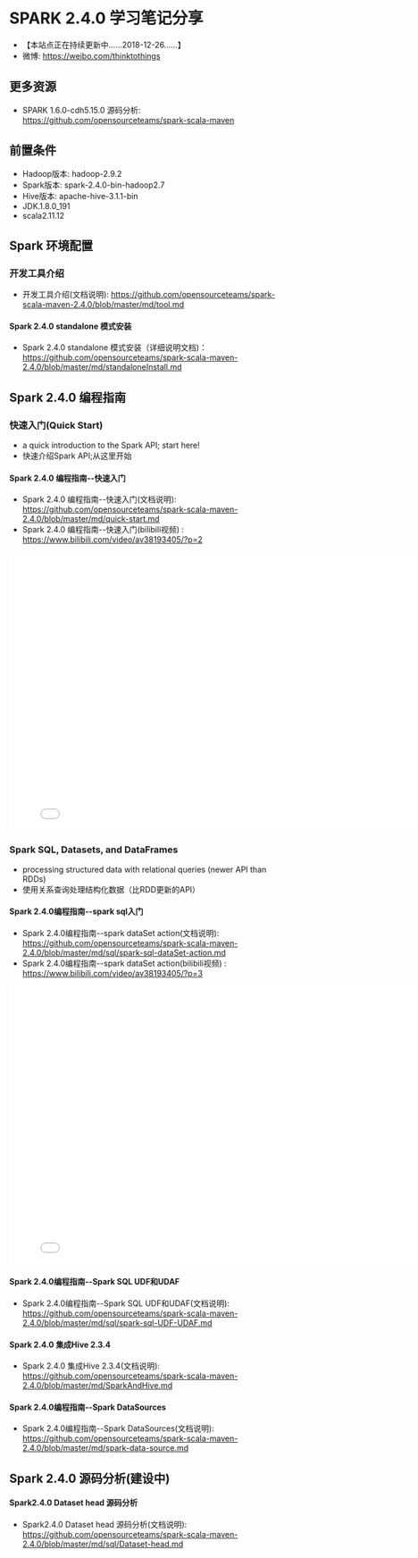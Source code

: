
# SPARK 2.4.0 学习笔记分享
- 【本站点正在持续更新中......2018-12-26......】
- 微博: https://weibo.com/thinktothings

## 更多资源
- SPARK 1.6.0-cdh5.15.0 源码分析: https://github.com/opensourceteams/spark-scala-maven

## 前置条件
- Hadoop版本: hadoop-2.9.2
- Spark版本: spark-2.4.0-bin-hadoop2.7
- Hive版本: apache-hive-3.1.1-bin
- JDK.1.8.0_191
- scala2.11.12



## Spark 环境配置

### 开发工具介绍
   - 开发工具介绍(文档说明):  https://github.com/opensourceteams/spark-scala-maven-2.4.0/blob/master/md/tool.md

#### Spark 2.4.0 standalone 模式安装
   - Spark 2.4.0 standalone 模式安装（详细说明文档)： https://github.com/opensourceteams/spark-scala-maven-2.4.0/blob/master/md/standaloneInstall.md


## Spark 2.4.0 编程指南

### 快速入门(Quick Start)
- a quick introduction to the Spark API; start here!
- 快速介绍Spark API;从这里开始

#### Spark 2.4.0 编程指南--快速入门    
- Spark 2.4.0 编程指南--快速入门(文档说明): https://github.com/opensourceteams/spark-scala-maven-2.4.0/blob/master/md/quick-start.md
- Spark 2.4.0 编程指南--快速入门(bilibili视频) : https://www.bilibili.com/video/av38193405/?p=2

<iframe width="800" height="500" src="//player.bilibili.com/player.html?aid=38193405&cid=67137841&page=2" scrolling="no" border="0" frameborder="no" framespacing="0" allowfullscreen="true"> </iframe>

### Spark SQL, Datasets, and DataFrames
- processing structured data with relational queries (newer API than RDDs)
- 使用关系查询处理结构化数据（比RDD更新的API）

####  Spark 2.4.0编程指南--spark sql入门
- Spark 2.4.0编程指南--spark dataSet action(文档说明): https://github.com/opensourceteams/spark-scala-maven-2.4.0/blob/master/md/sql/spark-sql-dataSet-action.md
- Spark 2.4.0编程指南--spark dataSet action(bilibili视频) : https://www.bilibili.com/video/av38193405/?p=3

<iframe width="800" height="500" src="//player.bilibili.com/player.html?aid=38193405&cid=67137841&page=3" scrolling="no" border="0" frameborder="no" framespacing="0" allowfullscreen="true"> </iframe>


####  Spark 2.4.0编程指南--Spark SQL UDF和UDAF
- Spark 2.4.0编程指南--Spark SQL UDF和UDAF(文档说明): https://github.com/opensourceteams/spark-scala-maven-2.4.0/blob/master/md/sql/spark-sql-UDF-UDAF.md

####  Spark 2.4.0 集成Hive 2.3.4
- Spark 2.4.0 集成Hive 2.3.4(文档说明): https://github.com/opensourceteams/spark-scala-maven-2.4.0/blob/master/md/SparkAndHive.md
        
####  Spark 2.4.0编程指南--Spark DataSources
-  Spark 2.4.0编程指南--Spark DataSources(文档说明): https://github.com/opensourceteams/spark-scala-maven-2.4.0/blob/master/md/spark-data-source.md
   

## Spark 2.4.0 源码分析(建设中)

#### Spark2.4.0 Dataset head 源码分析
- Spark2.4.0 Dataset head 源码分析(文档说明): https://github.com/opensourceteams/spark-scala-maven-2.4.0/blob/master/md/sql/Dataset-head.md
